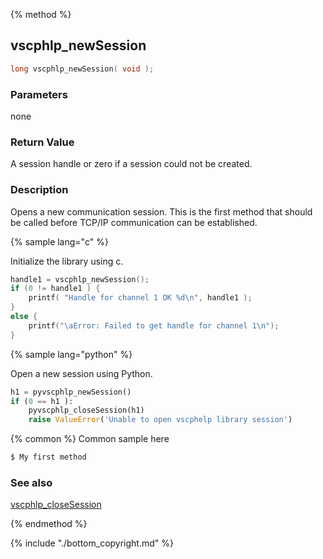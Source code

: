 {% method %}
## vscphlp_newSession

```c
long vscphlp_newSession( void );
```

### Parameters
none

### Return Value
A session handle or zero if a session could not be created. 

### Description

Opens a new communication session. This is the first method that should be called before TCP/IP communication can be established. 

{% sample lang="c" %}

Initialize the library using c.

```c
handle1 = vscphlp_newSession();
if (0 != handle1 ) {
    printf( "Handle for channel 1 OK %d\n", handle1 );
}
else {
    printf("\aError: Failed to get handle for channel 1\n");
}
```
{% sample lang="python" %}

Open a new session using Python.

```python
h1 = pyvscphlp_newSession()
if (0 == h1 ):
    pyvscphlp_closeSession(h1)
    raise ValueError('Unable to open vscphelp library session')
```

{% common %}
Common sample here

```bash
$ My first method
```

### See also
[vscphlp_closeSession](vscphlp_closesession.md)

{% endmethod %}

{% include "./bottom_copyright.md" %}